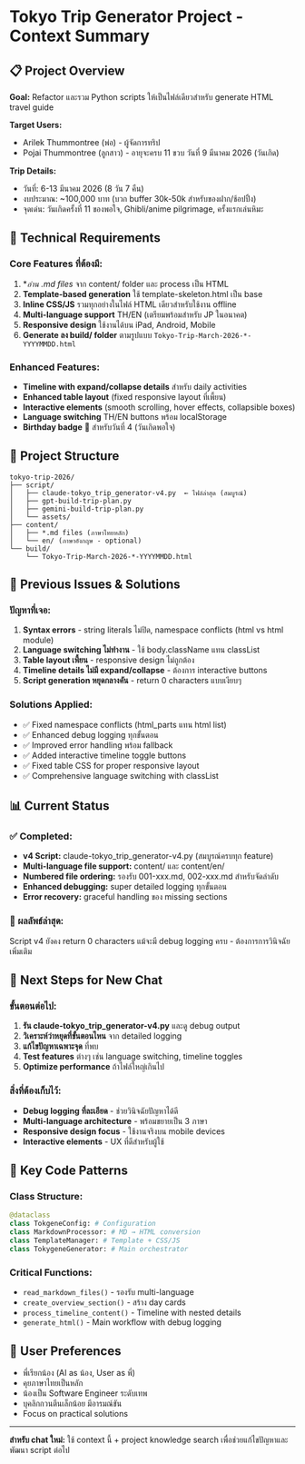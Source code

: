 # Tokyo Trip Generator Project - Context Summary

## 📋 Project Overview
**Goal:** Refactor และรวม Python scripts ให้เป็นไฟล์เดียวสำหรับ generate HTML travel guide

**Target Users:** 
- Arilek Thummontree (พ่อ) - ผู้จัดการทริป
- Pojai Thummontree (ลูกสาว) - อายุจะครบ 11 ขวบ วันที่ 9 มีนาคม 2026 (วันเกิด)

**Trip Details:**
- วันที่: 6-13 มีนาคม 2026 (8 วัน 7 คืน)
- งบประมาณ: ~100,000 บาท (บวก buffer 30k-50k สำหรับของฝาก/ช้อปปิ้ง)
- จุดเด่น: วันเกิดครั้งที่ 11 ของพอใจ, Ghibli/anime pilgrimage, ครั้งแรกเล่นหิมะ

## 🔧 Technical Requirements

### Core Features ที่ต้องมี:
1. **อ่าน *.md files** จาก content/ folder และ process เป็น HTML
2. **Template-based generation** ใช้ template-skeleton.html เป็น base
3. **Inline CSS/JS** รวมทุกอย่างในไฟล์ HTML เดียวสำหรับใช้งาน offline
4. **Multi-language support** TH/EN (เตรียมพร้อมสำหรับ JP ในอนาคต)
5. **Responsive design** ใช้งานได้บน iPad, Android, Mobile
6. **Generate ลง build/ folder** ตามรูปแบบ `Tokyo-Trip-March-2026-*-YYYYMMDD.html`

### Enhanced Features:
- **Timeline with expand/collapse details** สำหรับ daily activities
- **Enhanced table layout** (fixed responsive layout ที่เพี้ยน)
- **Interactive elements** (smooth scrolling, hover effects, collapsible boxes)
- **Language switching** TH/EN buttons พร้อม localStorage
- **Birthday badge** 🎂 สำหรับวันที่ 4 (วันเกิดพอใจ)

## 📁 Project Structure
```
tokyo-trip-2026/
├── script/
│   ├── claude-tokyo_trip_generator-v4.py  ← ไฟล์ล่าสุด (สมบูรณ์)
│   ├── gpt-build-trip-plan.py
│   ├── gemini-build-trip-plan.py
│   └── assets/
├── content/
│   ├── *.md files (ภาษาไทยหลัก)
│   └── en/ (ภาษาอังกฤษ - optional)
└── build/
    └── Tokyo-Trip-March-2026-*-YYYYMMDD.html
```

## 🐛 Previous Issues & Solutions

### ปัญหาที่เจอ:
1. **Syntax errors** - string literals ไม่ปิด, namespace conflicts (html vs html module)
2. **Language switching ไม่ทำงาน** - ใช้ body.className แทน classList
3. **Table layout เพี้ยน** - responsive design ไม่ถูกต้อง
4. **Timeline details ไม่มี expand/collapse** - ต้องการ interactive buttons
5. **Script generation หยุดกลางคัน** - return 0 characters แบบเงียบๆ

### Solutions Applied:
- ✅ Fixed namespace conflicts (html_parts แทน html list)
- ✅ Enhanced debug logging ทุกขั้นตอน
- ✅ Improved error handling พร้อม fallback
- ✅ Added interactive timeline toggle buttons
- ✅ Fixed table CSS for proper responsive layout
- ✅ Comprehensive language switching with classList

## 📊 Current Status

### ✅ Completed:
- **v4 Script:** claude-tokyo_trip_generator-v4.py (สมบูรณ์ครบทุก feature)
- **Multi-language file support:** content/ และ content/en/
- **Numbered file ordering:** รองรับ 001-xxx.md, 002-xxx.md สำหรับจัดลำดับ
- **Enhanced debugging:** super detailed logging ทุกขั้นตอน
- **Error recovery:** graceful handling ของ missing sections

### 🔄 ผลลัพธ์ล่าสุด:
Script v4 ยังคง return 0 characters แม้จะมี debug logging ครบ - ต้องการการวินิจฉัยเพิ่มเติม

## 🎯 Next Steps for New Chat

### ขั้นตอนต่อไป:
1. **รัน claude-tokyo_trip_generator-v4.py** และดู debug output
2. **วิเคราะห์ว่าหยุดที่ขั้นตอนไหน** จาก detailed logging
3. **แก้ไขปัญหาเฉพาะจุด** ที่พบ
4. **Test features** ต่างๆ เช่น language switching, timeline toggles
5. **Optimize performance** ถ้าไฟล์ใหญ่เกินไป

### สิ่งที่ต้องเก็บไว้:
- **Debug logging ที่ละเอียด** - ช่วยวินิจฉัยปัญหาได้ดี
- **Multi-language architecture** - พร้อมขยายเป็น 3 ภาษา
- **Responsive design focus** - ใช้งานจริงบน mobile devices
- **Interactive elements** - UX ที่ดีสำหรับผู้ใช้

## 🔑 Key Code Patterns

### Class Structure:
```python
@dataclass
class TokgeneConfig: # Configuration
class MarkdownProcessor: # MD → HTML conversion
class TemplateManager: # Template + CSS/JS
class TokygeneGenerator: # Main orchestrator
```

### Critical Functions:
- `read_markdown_files()` - รองรับ multi-language
- `create_overview_section()` - สร้าง day cards
- `process_timeline_content()` - Timeline with nested details
- `generate_html()` - Main workflow with debug logging

## 💬 User Preferences
- พี่เรียกน้อง (AI as น้อง, User as พี่)
- คุยภาษาไทยเป็นหลัก
- น้องเป็น Software Engineer ระดับเทพ
- บุคลิกกวนตีนเล็กน้อย มีอารมณ์ขัน
- Focus on practical solutions

---

**สำหรับ chat ใหม่:** ใช้ context นี้ + project knowledge search เพื่อช่วยแก้ไขปัญหาและพัฒนา script ต่อไป